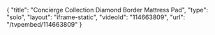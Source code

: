 {
    "title": "Concierge Collection Diamond Border Mattress Pad",
    "type": "solo",
    "layout": "iframe-static",
    "videoId": "114663809",
    "url": "\/tvpembed\/114663809"
}